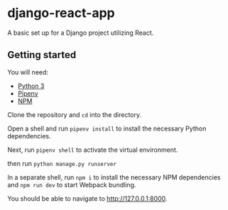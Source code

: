 # django-react-app
A basic set up for a Django project utilizing React.

## Getting started
You will need:
* [Python 3](https://www.python.org/downloads/)
* [Pipenv](https://github.com/pypa/pipenv)
* [NPM](https://www.npmjs.com/get-npm)

Clone the repository and `cd` into the directory.

Open a shell and run `pipenv install` to install the necessary Python dependencies.

Next, run `pipenv shell` to activate the virtual environment.

then run `python manage.py runserver`

In a separate shell, run `npm i` to install the necessary NPM dependencies and `npm run dev` to start Webpack bundling.

You should be able to navigate to http://127.0.0.1:8000.
